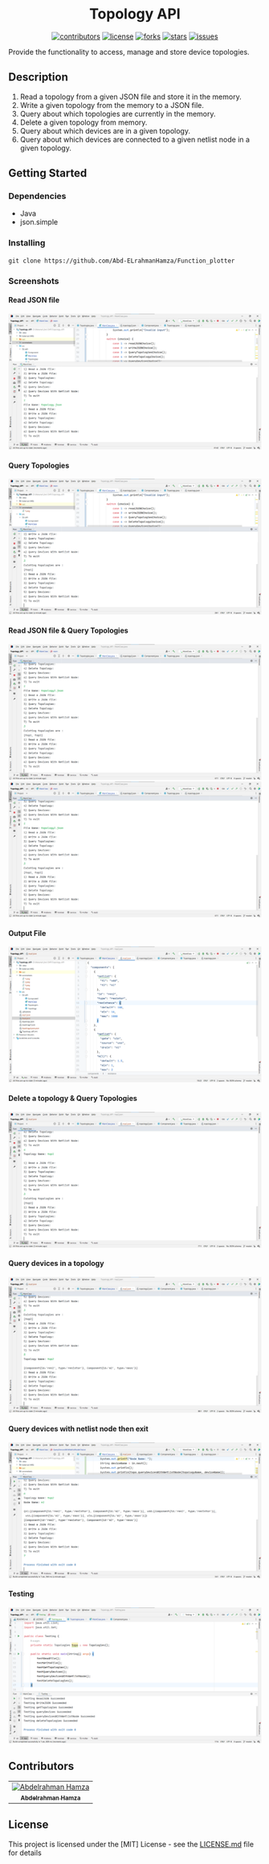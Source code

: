 <div align="center">

# Topology API

</div>

<div align="center">

[![contributors](https://img.shields.io/github/contributors/Abd-ELrahmanHamza/Topology_API)](https://github.com/Abd-ELrahmanHamza/Topology_API/contributors)
[![license](https://img.shields.io/pypi/l/ansicolortags.svg)](LICENSE)
[![forks](https://img.shields.io/github/forks/Abd-ELrahmanHamza/Topology_API)](https://github.com/Abd-ELrahmanHamza/Topology_API/network)
[![stars](https://img.shields.io/github/stars/Abd-ELrahmanHamza/Topology_API)](https://github.com/Abd-ELrahmanHamza/Topology_API/stargazers)
[![issues](https://img.shields.io/github/issues/Abd-ELrahmanHamza/Topology_API)](https://github.com/Abd-ELrahmanHamza/Topology_API/issues)

</div>

Provide the functionality to access, manage and store device topologies.

## Description
1. Read a topology from a given JSON file and store it in the memory.
2. Write a given topology from the memory to a JSON file.
3. Query about which topologies are currently in the memory.
4. Delete a given topology from memory.
5. Query about which devices are in a given topology.
6. Query about which devices are connected to a given netlist node in
   a given topology.

## Getting Started

### Dependencies

* Java
* json.simple

### Installing

```
git clone https://github.com/Abd-ELrahmanHamza/Function_plotter 
```

### Screenshots

#### Read JSON file
![start](screenshots/1.png)

#### Query Topologies
![start](screenshots/2.png)

#### Read JSON file & Query Topologies
![start](screenshots/3.png)
![start](screenshots/4.png)

#### Output File
![start](screenshots/5.png)

#### Delete a topology & Query Topologies
![start](screenshots/6.png)

#### Query devices in a topology
![start](screenshots/7.png)

#### Query devices with netlist node then exit
![start](screenshots/8.png)

#### Testing
![start](screenshots/9.png)

## Contributors

<table>
<tr>
<td align="center">
<a href="https://github.com/Abd-ELrahmanHamza" target="_black">
<img src="https://avatars.githubusercontent.com/u/68310502?v=4" width="150px;" alt="Abdelrahman Hamza"/><br /><sub><b>Abdelrahman Hamza</b></sub></a><br />
</td>
</tr>
 </table>

## License

This project is licensed under the [MIT] License - see the [LICENSE.md](LICENSE) file for details
